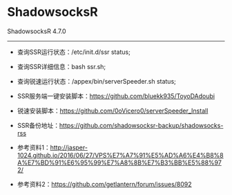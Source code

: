 # ShadowsocksR

ShadowsocksR 4.7.0

****

* 查询SSR运行状态：/etc/init.d/ssr status;


* 查询SSR详细信息：bash ssr.sh;


* 查询锐速运行状态：/appex/bin/serverSpeeder.sh status;


* SSR服务端一键安装脚本：https://github.com/bluekk935/ToyoDAdoubi


* 锐速安装脚本：https://github.com/0oVicero0/serverSpeeder_Install


* SSR备份地址：https://github.com/shadowsocksr-backup/shadowsocks-rss


* 参考资料1：http://jasper-1024.github.io/2016/06/27/VPS%E7%A7%91%E5%AD%A6%E4%B8%8A%E7%BD%91%E6%95%99%E7%A8%8B%E7%B3%BB%E5%88%972/


* 参考资料2：https://github.com/getlantern/forum/issues/8092

